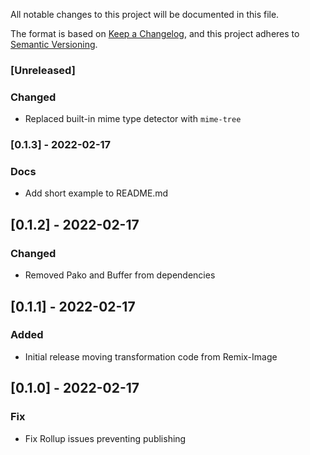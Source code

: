 All notable changes to this project will be documented in this file.

The format is based on [Keep a Changelog](https://keepachangelog.com/en/1.0.0/),
and this project adheres to [Semantic Versioning](https://semver.org/spec/v2.0.0.html).

### [Unreleased]

### Changed

- Replaced built-in mime type detector with `mime-tree`

### [0.1.3] - 2022-02-17

### Docs

- Add short example to README.md

## [0.1.2] - 2022-02-17

### Changed

- Removed Pako and Buffer from dependencies

## [0.1.1] - 2022-02-17

### Added

- Initial release moving transformation code from Remix-Image

## [0.1.0] - 2022-02-17

### Fix

- Fix Rollup issues preventing publishing
